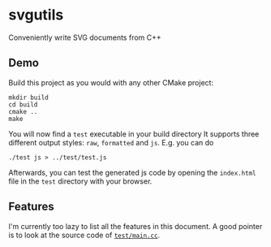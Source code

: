 # svgutils
Conveniently write SVG documents from C++

## Demo
Build this project as you would with any other CMake project:
```
mkdir build
cd build
cmake ..
make
```
You will now find a `test` executable in your build directory
It supports three different output styles: `raw`, `formatted` and `js`.
E.g. you can do
```
./test js > ../test/test.js
```
Afterwards, you can test the generated js code by opening the `index.html` file in the `test` directory with your browser.

## Features
I'm currently too lazy to list all the features in this document.
A good pointer is to look at the source code of [`test/main.cc`](test/main.cc).
